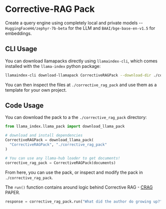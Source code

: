 # Corrective-RAG Pack

Create a query engine using completely local and private models -- `HuggingFaceH4/zephyr-7b-beta` for the LLM and `BAAI/bge-base-en-v1.5` for embeddings.

## CLI Usage

You can download llamapacks directly using `llamaindex-cli`, which comes installed with the `llama-index` python package:

```bash
llamaindex-cli download-llamapack CorrectiveRAGPack --download-dir ./corrective_rag_pack
```

You can then inspect the files at `./corrective_rag_pack` and use them as a template for your own project.

## Code Usage

You can download the pack to a the `./corrective_rag_pack` directory:

```python
from llama_index.llama_pack import download_llama_pack

# download and install dependencies
CorrectiveRAGPack = download_llama_pack(
  "CorrectiveRAGPack", "./corrective_rag_pack"
)

# You can use any llama-hub loader to get documents!
corrective_rag_pack = CorrectiveRAGPack(documents)
```

From here, you can use the pack, or inspect and modify the pack in `./corrective_rag_pack`.

The `run()` function contains around logic behind Corrective RAG - [CRAG](https://arxiv.org/pdf/2401.15884.pdf) PAPER.

```python
response = corrective_rag_pack.run("What did the author do growing up?", similarity_top_k=2)
```
